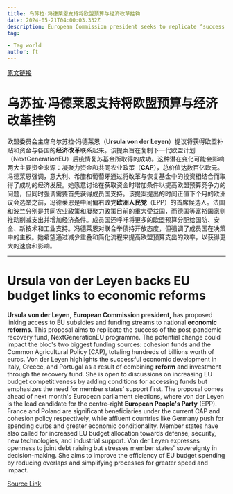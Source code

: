 ```yaml
---
title: 乌苏拉·冯德莱恩支持将欧盟预算与经济改革挂钩
date: 2024-05-21T04:00:03.332Z
description: European Commission president seeks to replicate ‘success’ of post-pandemic recovery fund
tag: 

- Tag world
author: ft
---
```


[原文链接](https://ft.com/content/8de55955-502b-46cd-856d-d8b7498b2436)

# 乌苏拉·冯德莱恩支持将欧盟预算与经济改革挂钩
欧盟委员会主席乌尔苏拉·冯德莱恩（**Ursula von der Leyen**）提议将获得欧盟补贴和资金与各国的**经济改革**联系起来。该提案旨在复制下一代欧盟计划（NextGenerationEU）后疫情复苏基金所取得的成功。这种潜在变化可能会影响两大主要资金来源：凝聚力资金和共同农业政策（**CAP**），总价值达数百亿欧元。冯德莱恩强调，意大利、希腊和葡萄牙通过将改革与恢复基金中的投资相结合而取得了成功的经济发展。她愿意讨论在获取资金时增加条件以提高欧盟预算竞争力的问题，但同时强调需要首先获得成员国支持。该提案提出的时间正值下个月的欧洲议会选举之前，冯德莱恩是中间偏右政党**欧洲人民党**（EPP）的首席候选人。法国和波兰分别是共同农业政策和凝聚力政策目前的重大受益国，而德国等富裕国家则推动削减支出并增加经济条件。成员国还呼吁将更多的欧盟预算分配给国防、安全、新技术和工业支持。冯德莱恩对联合举债持开放态度，但强调了成员国在决策中的主权。她希望通过减少重叠和简化流程来提高欧盟预算支出的效率，以获得更大的速度和影响。


---

# Ursula von der Leyen backs EU budget links to economic reforms 

**Ursula von der Leyen**, **European Commission president,** has proposed linking access to EU subsidies and funding streams to national **economic reforms**. This proposal aims to replicate the success of the post-pandemic recovery fund, NextGenerationEU programme. The potential change could impact the bloc's two biggest funding sources: cohesion funds and the Common Agricultural Policy (CAP), totaling hundreds of billions worth of euros. Von der Leyen highlights the successful economic development in Italy, Greece, and Portugal as a result of combining **reform** and investment through the recovery fund. She is open to discussions on increasing EU budget competitiveness by adding conditions for accessing funds but emphasizes the need for member states' support first. The proposal comes ahead of next month's European parliament elections, where von der Leyen is the lead candidate for the centre-right **European People's Party** (EPP). France and Poland are significant beneficiaries under the current CAP and cohesion policy respectively, while affluent countries like Germany push for spending curbs and greater economic conditionality. Member states have also called for increased EU budget allocation towards defense, security, new technologies, and industrial support. Von der Leyen expresses openness to joint debt raising but stresses member states' sovereignty in decision-making. She aims to improve the efficiency of EU budget spending by reducing overlaps and simplifying processes for greater speed and impact.

[Source Link](https://ft.com/content/8de55955-502b-46cd-856d-d8b7498b2436)

